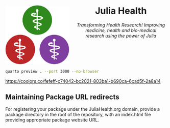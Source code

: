 <div align="center">
  <img src="./assets/images/logo.png" alt="JuliaHealth Logo" width="200" align="left" style="margin-right: 20px"/>
  <h1>Julia Health</h1>
  <p><em> Transforming Health Research! Improving medicine, health and bio-medical research using the power of Julia</em></p>
</div>

<br clear="all"/>

```sh
quarto preview . --port 3000 --no-browser
```

https://coolors.co/fefeff-c74042-bc2021-803ba1-b690ca-6cad5f-2a8a14

## Maintaining Package URL redirects

For registering your package under the JuliaHealth.org domain, provide a package directory in the root of the repository,
with an index.html file providing appropriate package website URL. 
